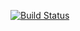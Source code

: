 [![Build Status](https://travis-ci.org/alchiang/cse110-lab5.svg?branch=master)](https://travis-ci.org/alchiang/cse110-lab5)